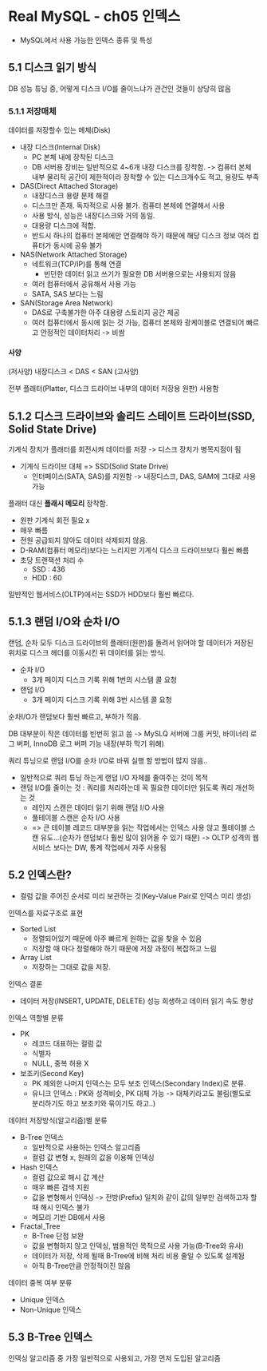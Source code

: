 # Real MySQL - ch05 인덱스
- MySQL에서 사용 가능한 인덱스 종류 및 특성

## 5.1 디스크 읽기 방식
DB 성능 튜닝 중, 어떻게 디스크 I/O를 줄이느냐가 관건인 것들이 상당히 많음
### 5.1.1 저장매체
데이터를 저장할수 있는 메체(Disk)
- 내장 디스크(Internal Disk)
  - PC 본체 내에 장착된 디스크
  - DB 서버용 장비는 일반적으로 4~6개 내장 디스크를 장착함. -> 컴퓨터 본체 내부 물리적 공간이 제한적이라 장착할 수 있는 디스크개수도 적고, 용량도 부족
- DAS(Direct Attached Storage)
  - 내장디스크 용량 문제 해결
  - 디스크만 존재. 독자적으로 사용 불가. 컴퓨터 본체에 연결해서 사용
  - 사용 방식, 성능은 내장디스크와 거의 동일.
  - 대용량 디스크에 적합.
  - 반드시 하나의 컴퓨터 본체에만 연결해야 하기 때문에 해당 디스크 정보 여러 컴퓨터가 동시에 공유 불가
- NAS(Network Attached Storage)
  - 네트워크(TCP/IP)를 통해 연결
    - 빈던한 데이터 읽고 쓰기가 필요한 DB 서버용으로는 사용되지 않음
  - 여러 컴퓨터에서 공유해서 사용 가능
  - SATA, SAS 보다는 느림
- SAN(Storage Area Network)
  - DAS로 구축불가한 아주 대용량 스토리지 공간 제공
  - 여러 컴퓨터에서 동시에 읽는 것 가능, 컴퓨터 본체와 광케이블로 연결되어 빠르고 안정적인 데이터처리 -> 비쌈

#### 사양
(저사양) 내장디스크 < DAS < SAN (고사양)

전부 플래터(Platter, 디스크 드라이브 내부의 데이터 저장용 원판) 사용함

## 5.1.2 디스크 드라이브와 솔리드 스테이트 드라이브(SSD, Solid State Drive)
기계식 장치가 플래터를 회전시켜 데이터를 저장 -> 디스크 장치가 병목지점이 됨
- 기계식 드라이브 대체 => SSD(Solid State Drive)
  - 인터페이스(SATA, SAS)를 지원함 -> 내장디스크, DAS, SAM에 그대로 사용 가능

플래터 대신 **플래시 메모리** 장착함.
- 원판 기계식 회전 필요 x
- 매우 빠름
- 전원 공급되지 않아도 데이터 삭제되지 않음.
- D-RAM(컴퓨터 메모리)보다는 느리지만 기계식 디스크 드라이브보다 훨씬 빠름
- 초당 트랜잭션 처리 수
  - SSD : 436
  - HDD : 60

일반적인 웹서비스(OLTP)에서는 SSD가 HDD보다 훨씬 빠르다.

## 5.1.3 랜덤 I/O와 순차 I/O
랜덤, 순차 모두 디스크 드라이브의 플래터(원판)를 돌려서 읽어야 할 데이터가 저장된 위치로 디스크 헤더를 이동시킨 뒤 데이터를 읽는 방식.

- 순차 I/O
  - 3개 페이지 디스크 기록 위해 1번의 시스템 콜 요청
- 랜덤 I/O
  - 3개 페이지 디스크 기록 위해 3번 시스템 콜 요청

순차I/O가 랜덤보다 훨씬 빠르고, 부하가 적음.

DB 대부분이 작은 데이터를 빈번히 읽고 씀 -> MySLQ 서버에 그룹 커밋, 바이너리 로그 버퍼, InnoDB 로그 버퍼 기능 내장(부하 막기 위해)

쿼리 튜닝으로 랜덤 I/O를 순차 I/O로 바꿔 실행 할 방법이 많지 않음..
- 일반적으로 쿼리 튜닝 하는게 랜덤 I/O 자체를 줄여주는 것이 목적
- 랜덤 I/O를 줄이는 것 : 쿼리를 처리하는데 꼭 필요한 데이터만 읽도록 쿼리 개선하는 것
  - 레인지 스캔은 데이터 읽기 위해 랜덤 I/O 사용
  - 풀테이블 스캔은 순차 I/O 사용
  - => 큰 테이블 레코드 대부분을 읽는 작업에서는 인덱스 사용 않고 풀테이블 스캔 유도...(순차가 랜덤보다 훨씬 많이 읽어올 수 있기 때문) -> OLTP 성격의 웹서비스 보다는 DW, 통계 작업에서 자주 사용됨


## 5.2 인덱스란?
- 컬럼 값을 주어진 순서로 미리 보관하는 것(Key-Value Pair로 인덱스 미리 생성)

인덱스를 자료구조로 표현
- Sorted List
  - 정렬되어있기 때문에 아주 빠르게 원하는 값을 찾을 수 있음
  - 저장할 때 마다 정렬해야 하기 때문에 저장 과정이 복잡하고 느림
- Array List
  - 저장하는 그대로 값을 저장.

인덱스 결론
- 데이터 저장(INSERT, UPDATE, DELETE) 성능 희생하고 데이터 읽기 속도 향상

인덱스 역할별 분류
- PK
  - 레코드 대표하는 컬럼 값
  - 식별자
  - NULL, 중복 허용 X
- 보조키(Second Key)
  - PK 제외한 나머지 인덱스는 모두 보조 인덱스(Secondary Index)로 분류.
  - 유니크 인덱스 : PK와 성격비슷, PK 대체 가능 -> 대체키라고도 불림(별도로 분리하기도 하고 보조키와 묶이기도 하고..)

데이터 저장방식(알고리즘)별 분류
- B-Tree 인덱스
  - 일반적으로 사용하는 인덱스 알고리즘
  - 컬럼 값 변형 x, 원래의 값을 이용해 인덱싱
- Hash 인덱스
  - 컬럼 값으로 해시 값 계산
  - 매우 빠른 검색 지원
  - 값을 변형해서 인덱싱 -> 전방(Prefix) 일치와 같이 값의 일부만 검색하고자 할 때 해시 인덱스 불가
  - 메모리 기반 DB에서 사용
- Fractal_Tree
  - B-Tree 단점 보완
  - 값을 변형하지 않고 인덱싱, 범용적인 목적으로 사용 가능(B-Tree와 유사)
  - 데이터가 저장, 삭제 될때 B-Tree에 비해 처리 비용 줄일 수 있도록 설계됨
  - 아직 B-Tree만큼 안정적이진 않음

데이터 중복 여부 분류
- Unique 인덱스
- Non-Unique 인덱스


## 5.3 B-Tree 인덱스
인덱싱 알고리즘 중 가장 일반적으로 사용되고, 가장 먼저 도입된 알고리즘